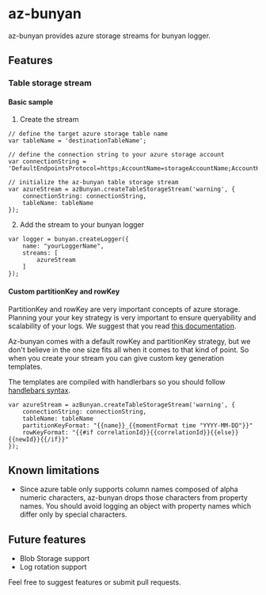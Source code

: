 az-bunyan
=========

az-bunyan provides azure storage streams for bunyan logger.



## Features

### Table storage stream

#### Basic sample

1. Create the stream

```
// define the target azure storage table name
var tableName = 'destinationTableName';

// define the connection string to your azure storage account
var connectionString = 'DefaultEndpointsProtocol=https;AccountName=storageAccountName;AccountKey=storageAccoutnKey;'

// initialize the az-bunyan table storage stream
var azureStream = azBunyan.createTableStorageStream('warning', {
    connectionString: connectionString,
    tableName: tableName
});
```

2. Add the stream to your bunyan logger

```
var logger = bunyan.createLogger({
    name: "yourLoggerName",
    streams: [
        azureStream
    ]
});
```

#### Custom partitionKey and rowKey

PartitionKey and rowKey are very important concepts of azure storage. Planning your your key strategy is very important
to ensure queryability and scalability of your logs.
We suggest that you read [this documentation](http://msdn.microsoft.com/en-us/library/azure/hh508997.aspx).

Az-bunyan comes with a default rowKey and partitionKey strategy, but we don't believe in the one size fits all when
it comes to that kind of point. So when you create your stream you can give custom key generation templates.

The templates are compiled with handlerbars so you should follow [handlebars syntax](http://handlebarsjs.com/).

```
var azureStream = azBunyan.createTableStorageStream('warning', {
    connectionString: connectionString,
    tableName: tableName
    partitionKeyFormat: "{{name}}_{{momentFormat time "YYYY-MM-DD"}}"
    rowKeyFormat: "{{#if correlationId}}{{correlationId}}{{else}}{{newId}}{{/if}}"
});
```

## Known limitations
* Since azure table only supports column names composed of alpha numeric characters, az-bunyan drops those characters
from property names. You should avoid logging an object with property names which differ only by special characters.

## Future features
* Blob Storage support
* Log rotation support

Feel free to suggest features or submit pull requests.